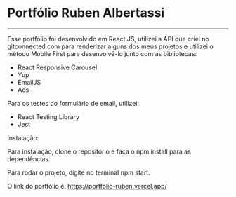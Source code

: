 # Portfólio Ruben Albertassi
__________________________________

Esse portfólio foi desenvolvido em React JS, utilizei a API que criei no gitconnected.com para renderizar alguns dos meus projetos e utilizei o método Mobile First para desenvolvê-lo junto com as bibliotecas:

- React Responsive Carousel 
- Yup
- EmailJS 
- Aos

Para os testes do formulário de email, utilizei: 

- React Testing Library
- Jest

Instalação:

Para instalação, clone o repositório e faça o npm install para as dependências. <br>

Para rodar o projeto, digite no terminal npm start.

O link do portfólio é: https://portfolio-ruben.vercel.app/